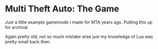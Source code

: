 # Multi Theft Auto: The Game
Just a little example gamemode I made for MTA years ago. Putting this up for archival.

Again pretty old, not so much mistake wise just my knowledge of Lua was pretty small back then.